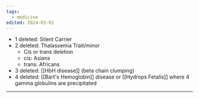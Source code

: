 ```yaml
---
tags:
  - medicine
edited: 2024-03-02
---
```

- 1 deleted: Silent Carrier
- 2 deleted: Thalassemia Trait/minor
	- Cis or trans deletion 
	- cis: Asians
	- trans: Africans 
- 3 deleted: [[HbH disease]] (beta chain clumping)
- 4 deleted: [[Bart's Hemoglobin]] disease or [[Hydrops Fetalis]] where 4 gamma globulins are precipitated

---
